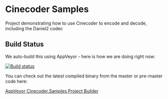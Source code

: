 # Cinecoder Samples
Project demonstrating how to use Cinecoder to encode and decode, including the Daniel2 codec

## Build Status
We auto-build this using AppVeyor - here is how we are doing right now:

[![Build status](https://ci.appveyor.com/api/projects/status/cbhe9hx8mne2yuej?svg=true)](https://ci.appveyor.com/project/cinegy/cinecoder-samples)

You can check out the latest compiled binary from the master or pre-master code here:

[AppVeyor Cinecoder.Samples Project Builder](https://ci.appveyor.com/project/cinegy/cinecoder-samples)
